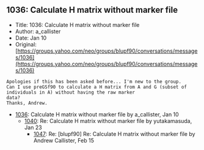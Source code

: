 ## 1036: Calculate H matrix without marker file

- Title: 1036: Calculate H matrix without marker file
- Author: a_callister
- Date: Jan 10
- Original: [https://groups.yahoo.com/neo/groups/blupf90/conversations/messages/1036](https://groups.yahoo.com/neo/groups/blupf90/conversations/messages/1036)

```
Apologies if this has been asked before... I'm new to the group.
Can I use preGSf90 to calculate a H matrix from A and G (subset of individuals in A) without having the raw marker
data?
Thanks, Andrew.
```

- [1036](1036.md): Calculate H matrix without marker file by a_callister, Jan 10
    - [1040](1040.md): Re: Calculate H matrix without marker file by yutakamasuda, Jan 23
        - [1047](1047.md): Re: [blupf90] Re: Calculate H matrix without marker file by Andrew Callister, Feb 15
